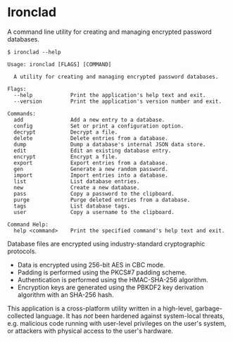 
# Ironclad

A command line utility for creating and managing encrypted password databases.

    $ ironclad --help

    Usage: ironclad [FLAGS] [COMMAND]

      A utility for creating and managing encrypted password databases.

    Flags:
      --help            Print the application's help text and exit.
      --version         Print the application's version number and exit.

    Commands:
      add               Add a new entry to a database.
      config            Set or print a configuration option.
      decrypt           Decrypt a file.
      delete            Delete entries from a database.
      dump              Dump a database's internal JSON data store.
      edit              Edit an existing database entry.
      encrypt           Encrypt a file.
      export            Export entries from a database.
      gen               Generate a new random password.
      import            Import entries into a database.
      list              List database entries.
      new               Create a new database.
      pass              Copy a password to the clipboard.
      purge             Purge deleted entries from a database.
      tags              List database tags.
      user              Copy a username to the clipboard.

    Command Help:
      help <command>    Print the specified command's help text and exit.

Database files are encrypted using industry-standard cryptographic protocols.

* Data is encrypted using 256-bit AES in CBC mode.
* Padding is performed using the PKCS#7 padding scheme.
* Authentication is performed using the HMAC-SHA-256 algorithm.
* Encryption keys are generated using the PBKDF2 key derivation algorithm with an SHA-256 hash.

This application is a cross-platform utility written in a high-level, garbage-collected language. It has *not* been hardened against system-local threats, e.g. malicious code running with user-level privileges on the user's system, or attackers with physical access to the user's hardware.

